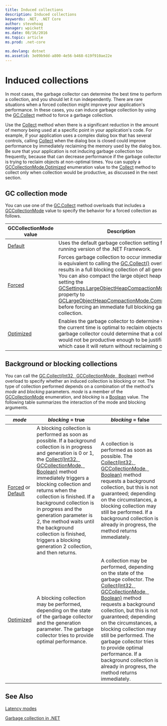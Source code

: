```yaml
---
title: Induced collections
description: Induced collections
keywords: .NET, .NET Core
author: stevehoag
manager: wpickett
ms.date: 08/16/2016
ms.topic: article
ms.prod: .net-core

ms.devlang: dotnet
ms.assetid: 3e09b9dd-a800-4e56-b468-619f910ae22e
---
```


# Induced collections

In most cases, the garbage collector can determine the best time to perform a collection, and you should let it run independently. There are rare situations when a forced collection might improve your application's performance. In these cases, you can induce garbage collection by using the [GC.Collect](xref:System.GC.Collect) method to force a garbage collection. 

Use the [Collect](xref:System.GC.Collect) method when there is a significant reduction in the amount of memory being used at a specific point in your application's code. For example, if your application uses a complex dialog box that has several controls, calling [Collect](xref:System.GC.Collect) when the dialog box is closed could improve performance by immediately reclaiming the memory used by the dialog box. Be sure that your application is not inducing garbage collection too frequently, because that can decrease performance if the garbage collector is trying to reclaim objects at non-optimal times. You can supply a [GCCollectionMode.Optimized](xref:System.GCCollectionMode.Optimized) enumeration value to the [Collect](xref:System.GC.Collect) method to collect only when collection would be productive, as discussed in the next section.

## GC collection mode

You can use one of the [GC.Collect](xref:System.GC.Collect) method overloads that includes a [GCCollectionMode](xref:System.GCCollectionMode) value to specify the behavior for a forced collection as follows.

GCCollectionMode value | Description
---------------------- | ----------- 
[Default](xref:System.GCCollectionMode.Default) | Uses the default garbage collection setting for the running version of the .NET Framework.
[Forced](xref:System.GCCollectionMode.Forced) | Forces garbage collection to occur immediately. This is equivalent to calling the [GC.Collect()](xref:System.GC.Collect) overload. It results in a full blocking collection of all generations. You can also compact the large object heap by setting the [GCSettings.LargeObjectHeapCompactionMode](xref:System.Runtime.GCSettings.LargeObjectHeapCompactionMode) property to [GCLargeObjectHeapCompactionMode.CompactOnce](xref:System.Runtime.GCLargeObjectHeapCompactionMode.CompactOnce) before forcing an immediate full blocking garbage collection. 
[Optimized](xref:System.GCCollectionMode.Optimized) | Enables the garbage collector to determine whether the current time is optimal to reclaim objects. The garbage collector could determine that a collection would not be productive enough to be justified, in which case it will return without reclaiming objects.
 
## Background or blocking collections

You can call the [GC.Collect(Int32, GCCollectionMode, Boolean)](xref:System.GC.Collect(System.Int32,System.GCCollectionMode,System.Boolean)) method overload to specify whether an induced collection is blocking or not. The type of collection performed depends on a combination of the method's *mode* and *blocking* parameters. *mode* is a member of the [GCCollectionMode](xref:System.GCCollectionMode) enumeration, and *blocking* is a [Boolean](xref:System.Boolean) value. The following table summarizes the interaction of the mode and blocking arguments. 

*mode* | *blocking* = true | *blocking* = false
------ | ----------------- | ------------------
[Forced](xref:System.GCCollectionMode.Forced) or [Default](xref:System.GCCollectionMode.Default) | A blocking collection is performed as soon as possible. If a background collection is in progress and generation is 0 or 1, the [Collect(Int32, GCCollectionMode, Boolean)](xref:System.GC.Collect(System.Int32,System.GCCollectionMode,System.Boolean)) method immediately triggers a blocking collection and returns when the collection is finished. If a background collection is in progress and the generation parameter is 2, the method waits until the background collection is finished, triggers a blocking generation 2 collection, and then returns. | A collection is performed as soon as possible. The [Collect(Int32, GCCollectionMode, Boolean)](xref:System.GC.Collect(System.Int32,System.GCCollectionMode,System.Boolean)) method requests a background collection, but this is not guaranteed; depending on the circumstances, a blocking collection may still be performed. If a background collection is already in progress, the method returns immediately. 
[Optimized](xref:System.GCCollectionMode.Optimized) | A blocking collection may be performed, depending on the state of the garbage collector and the generation parameter. The garbage collector tries to provide optimal performance. | A collection may be performed, depending on the state of the garbage collector. The [Collect(Int32, GCCollectionMode, Boolean)](xref:System.GC.Collect(System.Int32,System.GCCollectionMode,System.Boolean)) method requests a background collection, but this is not guaranteed; depending on the circumstances, a blocking collection may still be performed. The garbage collector tries to provide optimal performance. If a background collection is already in progress, the method returns immediately. 
 
## See Also

[Latency modes](latency.md)

[Garbage collection in .NET](index.md)
